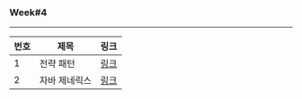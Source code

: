 ### Week#4

---
|번호|제목|링크|
|---|---|---|
|1|전략 패턴|[링크](https://velog.io/@ljo_0920/%EC%A0%84%EB%9E%B5-%ED%8C%A8%ED%84%B4)|
|2|자바 제네릭스|[링크](https://velog.io/@ljo_0920/%EC%9E%90%EB%B0%94-%EC%A0%9C%EB%84%A4%EB%A6%AD%EC%8A%A4)|
